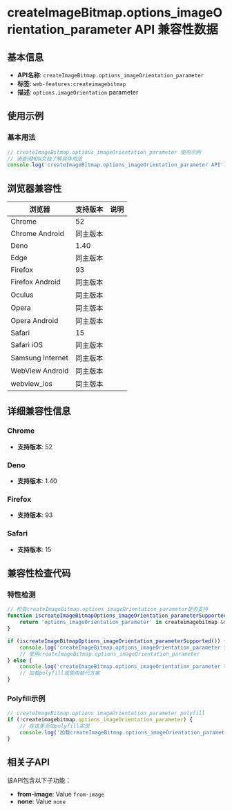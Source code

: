 # createImageBitmap.options_imageOrientation_parameter API 兼容性数据

## 基本信息

- **API名称**: `createImageBitmap.options_imageOrientation_parameter`
- **标签**: `web-features:createimagebitmap`
- **描述**: `options.imageOrientation` parameter

## 使用示例

### 基本用法

```javascript
// createImageBitmap.options_imageOrientation_parameter 使用示例
// 请查阅MDN文档了解具体用法
console.log('createImageBitmap.options_imageOrientation_parameter API');
```

## 浏览器兼容性

| 浏览器 | 支持版本 | 说明 |
|--------|----------|------|
| Chrome | 52 |  |
| Chrome Android | 同主版本 |  |
| Deno | 1.40 |  |
| Edge | 同主版本 |  |
| Firefox | 93 |  |
| Firefox Android | 同主版本 |  |
| Oculus | 同主版本 |  |
| Opera | 同主版本 |  |
| Opera Android | 同主版本 |  |
| Safari | 15 |  |
| Safari iOS | 同主版本 |  |
| Samsung Internet | 同主版本 |  |
| WebView Android | 同主版本 |  |
| webview_ios | 同主版本 |  |

## 详细兼容性信息

### Chrome

- **支持版本**: 52

### Deno

- **支持版本**: 1.40

### Firefox

- **支持版本**: 93

### Safari

- **支持版本**: 15

## 兼容性检查代码

### 特性检测

```javascript
// 检查createImageBitmap.options_imageOrientation_parameter是否支持
function iscreateImageBitmapOptions_imageOrientation_parameterSupported() {
    return 'options_imageOrientation_parameter' in createimagebitmap && typeof createimagebitmap.options_imageOrientation_parameter === 'function';
}

if (iscreateImageBitmapOptions_imageOrientation_parameterSupported()) {
    console.log('createImageBitmap.options_imageOrientation_parameter 支持');
    // 使用createImageBitmap.options_imageOrientation_parameter
} else {
    console.log('createImageBitmap.options_imageOrientation_parameter 不支持，需要polyfill');
    // 加载polyfill或使用替代方案
}
```

### Polyfill示例

```javascript
// createImageBitmap.options_imageOrientation_parameter polyfill
if (!createimagebitmap.options_imageOrientation_parameter) {
    // 在这里添加polyfill实现
    console.log('加载createImageBitmap.options_imageOrientation_parameter polyfill');
}
```

## 相关子API

该API包含以下子功能：

- **from-image**: Value `from-image`
- **none**: Value `none`

